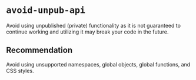 # `avoid-unpub-api`

Avoid using unpublished (private) functionality as it is not guaranteed to continue working and utilizing it may break your code in the future.

## Recommendation

Avoid using unsupported namespaces, global objects, global functions, and CSS styles.
